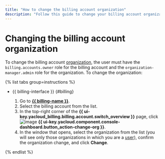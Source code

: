 ```yaml
---
title: "How to change the billing account organization"
description: "Follow this guide to change your billing account organization."
---
```


# Changing the billing account organization


To change the billing account [organization](../concepts/organization.md), the user must have the `billing.accounts.owner` role for the billing account and the `organization-manager.admin` role for the organization. To change the organization:

{% list tabs group=instructions %}

- {{ billing-interface }} {#billing}

   1. Go to [**{{ billing-name }}**](https://billing.yandex.cloud/accounts/).
   1. Select the billing account from the list.
   1. In the top-right corner of the **{{ ui-key.yacloud_billing.billing.account.switch_overview }}** page, click ![image](../../_assets/console-icons/persons.svg) **{{ ui-key.yacloud.component.console-dashboard.button_action-change-org }}**.
   1. In the window that opens, select the organization from the list (you will see only those organizations in which you are a [user](../../organization/operations/add-account)), confirm the organization change, and click **Change**.

{% endlist %}
